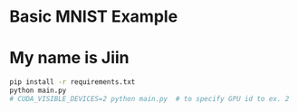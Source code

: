 # Basic MNIST Example
# My name is Jiin
```bash
pip install -r requirements.txt
python main.py
# CUDA_VISIBLE_DEVICES=2 python main.py  # to specify GPU id to ex. 2
```
